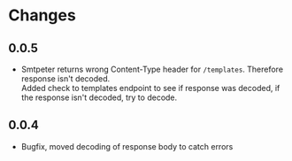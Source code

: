 # Changes

## 0.0.5
- Smtpeter returns wrong Content-Type header for `/templates`. Therefore response isn't decoded.\
Added check to templates endpoint to see if response was decoded, if the  response isn't decoded, try to decode.

## 0.0.4
- Bugfix, moved decoding of response body to catch errors 
